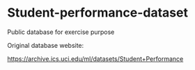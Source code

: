 # Student-performance-dataset
Public database for exercise purpose

Original database website:


https://archive.ics.uci.edu/ml/datasets/Student+Performance

